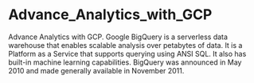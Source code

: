 # Advance_Analytics_with_GCP
Advance Analytics with GCP. Google BigQuery is a serverless data warehouse that enables scalable analysis over petabytes of data. It is a Platform as a Service that supports querying using ANSI SQL. It also has built-in machine learning capabilities. BigQuery was announced in May 2010 and made generally available in November 2011. 
